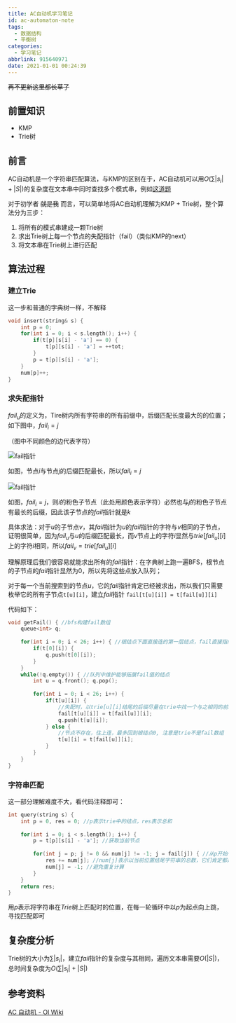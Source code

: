 ```yaml
---
title: AC自动机学习笔记
id: ac-automaton-note
tags:
  - 数据结构
  - 平衡树
categories:
  - 学习笔记
abbrlink: 915640971
date: 2021-01-01 00:24:39
---
```


~~再不更新这里都长草了~~

## 前置知识

- KMP
- Trie树

## 前言

AC自动机是一个字符串匹配算法，与KMP的区别在于，AC自动机可以用$O(\sum |s_i| + |S|)$的复杂度在文本串中同时查找多个模式串，例如[这道题](https://www.luogu.com.cn/problem/P3808)

对于初学者 ~~就是我~~ 而言，可以简单地将AC自动机理解为KMP + Trie树，整个算法分为三步：

1. 将所有的模式串建成一颗Trie树
2. 求出Trie树上每一个节点的失配指针（fail）（类似KMP的next）
3. 将文本串在Trie树上进行匹配

## 算法过程

### 建立Trie

这一步和普通的字典树一样，不解释

```cpp
void insert(string& s) {
	int p = 0;
	for(int i = 0; i < s.length(); i++) {
		if(t[p][s[i] - 'a'] == 0) {
			t[p][s[i] - 'a'] = ++tot;
		}
		p = t[p][s[i] - 'a'];
	}
	num[p]++;
}
```

### 求失配指针

$fail_u$的定义为，Tire树内所有字符串的所有前缀中，后缀匹配长度最大的的位置；如下图中，$fail_i = j$

（图中不同颜色的边代表字符）

![fail指针](https://cdn.jsdelivr.net/gh/HeliumOI/imghost@latest/AC_fail1.jpg)

如图，节点$i$与节点$j$的后缀匹配最长，所以$fail_i = j$

![fail指针](https://cdn.jsdelivr.net/gh/HeliumOI/imghost@latest/AC_fail2.jpg)

如图，$fail_i = j$，则$i$的粉色子节点（此处用颜色表示字符）必然也与$j$的粉色子节点有最长的后缀，因此该子节点的$fail$指针就是$k$

具体求法：对于$u$的子节点$v$，其$fail$指针为$u$的$fail$指针的字符与$v$相同的子节点，证明很简单，因为$fail_u$与$u$的后缀匹配最长，而$v$节点上的字符$i$显然与$trie[fail_u][i]$上的字符$i$相同，所以$fail_v = trie[fail_u][i]$

理解原理后我们很容易就能求出所有的$fail$指针：在字典树上跑一遍BFS，根节点的子节点的$fail$指针显然为0，所以先将这些点放入队列；

对于每一个当前搜索到的节点$u$，它的$fail$指针肯定已经被求出，所以我们只需要枚举它的所有子节点`t[u][i]`，建立$fail$指针 `fail[t[u][i]] = t[fail[u]][i]`

代码如下：

```cpp
void getFail() { //bfs构建fail数组
	queue<int> q;
	
	for(int i = 0; i < 26; i++) { //根结点下面直接连的第一层结点，fail直接指向根结点0 
		if(t[0][i]) {
			q.push(t[0][i]);
		}
	}
	while(!q.empty()) { //队列中维护能够拓展fail值的结点 
		int u = q.front(); q.pop();
		
		for(int i = 0; i < 26; i++) {
			if(t[u][i]) {
                //失配时，以trie[u][i]结尾的后缀尽量在trie中找一个与之相同的前缀（类似KMP）
				fail[t[u][i]] = t[fail[u]][i];
				q.push(t[u][i]);
			} else {
                //节点不存在，往上连，最多回到根结点0, 注意是trie不是fail数组
				t[u][i] = t[fail[u]][i];
			}
		}
	}
}
```

### 字符串匹配

这一部分理解难度不大，看代码注释即可：

```cpp
int query(string s) {
	int p = 0, res = 0; //p表示trie中的结点，res表示总和
	
	for(int i = 0; i < s.length(); i++) {
		p = t[p][s[i] - 'a']; //获取当前节点
		
		for(int j = p; j != 0 && num[j] != -1; j = fail[j]) { //从p开始一直往上跳
			res += num[j]; //num[j]表示以当前位置结尾字符串的总数，它们肯定都是
			num[j] = -1; //避免重复计算
		}
	}
	return res;
}
```

用$p$表示将字符串在$Trie$树上匹配时的位置，在每一轮循环中以$p$为起点向上跳，寻找匹配即可

## 复杂度分析

Trie树的大小为$\sum |s_i|$，建立$fail$指针的复杂度与其相同，遍历文本串需要$O(|S|)$，总时间复杂度为$O(\sum |s_i| + |S|)$

## 参考资料

[AC 自动机 - OI Wiki](https://oi-wiki.org/string/ac-automaton/)